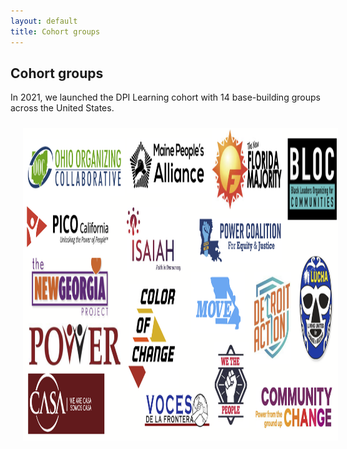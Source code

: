 ```yaml
---
layout: default
title: Cohort groups
---
```

## Cohort groups
In 2021, we launched the DPI Learning cohort with 14 base-building groups across the United States.
<center>
<img src="/images/groups.png" alt="HTML5 Icon" hspace="20" vspace="10" style="width:800px;height:500px;style=padding:5px">
</center>
